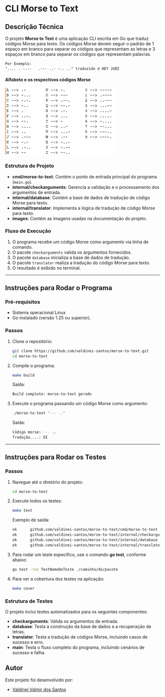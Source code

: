 # CLI Morse to Text

## Descrição Técnica

O projeto **Morse to Text** é uma aplicação CLI escrita em Go que traduz códigos Morse para texto. 
Os códigos Morse devem seguir o padrão de 1 espaço em branco para separar os códigos que representam as letras e 3 espaços em branco para separar os códigos que representam palavras.
```
Por Exemplo:
".... . -.--   .--- ..- -.. .." traduzido é HEY JUDI
```
#### Alfabeto e os respectivos códigos Morse

![Imagem Codigo Morse](images/Codigos-Morse.png)


### Estrutura do Projeto

- **cmd/morse-to-text**: Contém o ponto de entrada principal do programa (`main.go`).
- **internal/checkarguments**: Gerencia a validação e o processamento dos argumentos de entrada.
- **internal/database**: Contém a base de dados de tradução de código Morse para texto.
- **internal/translator**: Implementa a lógica de tradução de código Morse para texto.
- **images**: Contém as imagens usadas na documentação do projeto.

### Fluxo de Execução

1. O programa recebe um código Morse como argumento via linha de comando.
2. O pacote `checkarguments` valida os argumentos fornecidos.
3. O pacote `database` inicializa a base de dados de tradução.
4. O pacote `translator` realiza a tradução do código Morse para texto.
5. O resultado é exibido no terminal.

---

## Instruções para Rodar o Programa

### Pré-requisitos

- Sistema operacional Linux 
- Go instalado (versão 1.25 ou superior).

### Passos

1. Clone o repositório:
   ```bash
   git clone https://github.com/valdinei-santos/morse-to-text.git
   cd morse-to-text
   ```

2. Compile o programa:
   ```bash
   make build
   ```
   Saída:
   ```bash
   Build completo: morse-to-text gerado
   ```

3. Execute o programa passando um código Morse como argumento:
   ```bash
   ./morse-to-text "--- .."
   ```

   Saída:
   ```bash
   Código morse: --- ..
   Tradução....: OI
   ```

---

## Instruções para Rodar os Testes

### Passos

1. Navegue até o diretório do projeto:
   ```bash
   cd morse-to-text
   ```

2. Execute todos os testes:
   ```bash
   make test
   ```

   Exemplo de saída:
   ```bash
   ok      github.com/valdinei-santos/morse-to-text/cmd/morse-to-text      0.024s
   ok      github.com/valdinei-santos/morse-to-text/internal/checkarguments        0.028s
   ok      github.com/valdinei-santos/morse-to-text/internal/database      0.023s
   ok      github.com/valdinei-santos/morse-to-text/internal/translator    0.023s
   ```

3. Para rodar um teste específico, use o comando **go test**, conforme abaixo:
   ```bash
   go test -run TestNomeDoTeste ./caminho/do/pacote
   ```

4. Para ver a cobertura dos testes na aplicação:
   ```bash
   make cover
   ``` 


### Estrutura de Testes
O projeto inclui testes automatizados para os seguintes componentes:

- **checkarguments**: Valida os argumentos de entrada.
- **database**: Testa a construção da base de dados e a recuperação de letras.
- **translator**: Testa a tradução de códigos Morse, incluindo casos de sucesso e erro.
- **main**: Testa o fluxo completo do programa, incluindo cenários de sucesso e falha.

## Autor

Este projeto foi desenvolvido por:

*   [Valdinei Valmir dos Santos](https://github.com/valdinei-santos)
